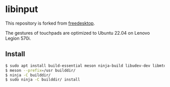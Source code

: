 libinput
========

This repository is forked from [freedesktop](https://gitlab.freedesktop.org/libinput/libinput).

The gestures of touchpads are optimized to Ubuntu 22.04 on Lenovo Legion 570i.

Install
-------

```sh
$ sudo apt install build-essential meson ninja-build libudev-dev libmtdev-dev libevdev-dev libwacom-dev libgtk-4-dev check
$ meson --prefix=/usr builddir/
$ ninja -C builddir/
$ sudo ninja -C builddir/ install
```
